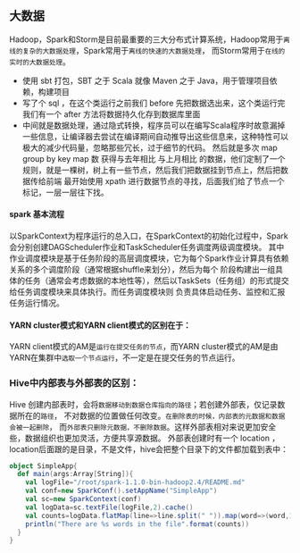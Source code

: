 ## 大数据
Hadoop，Spark和Storm是目前最重要的三大分布式计算系统，Hadoop常用于`离线的复杂的大数据处理`，Spark常用于`离线的快速的大数据处理`，
而Storm常用于`在线的实时的大数据处理`。

- 使用 sbt 打包，SBT 之于 Scala 就像 Maven 之于 Java，用于管理项目依赖，构建项目
- 写了个 sql ，在这个类运行之前我们 before 先把数据选出来，这个类运行完我们有一个 after 方法将数据持久化存到数据库里面
- 中间就是数据处理，通过隐式转换，程序员可以在编写Scala程序时故意漏掉一些信息，让编译器去尝试在编译期间自动推导出这些信息来，这种特性可以极大的减少代码量，忽略那些冗长，过于细节的代码。
然后就是多次  map  group by key  map  数 获得与去年相比 与上月相比 的数据，他们定制了一个规则，就是一棵树，树上有一些节点，然后我们把数据挂到节点上，然后把数据传给前端
最开始使用 xpath 进行数据节点的寻找，后面我们给了节点一个标记，一层一层往下找。

#### spark 基本流程
以SparkContext为程序运行的总入口，在SparkContext的初始化过程中，Spark会分别创建DAGScheduler作业和TaskScheduler任务调度两级调度模块。
其中作业调度模块是基于任务阶段的高层调度模块，它为每个Spark作业计算具有依赖关系的多个调度阶段（通常根据shuffle来划分），然后为每个
阶段构建出一组具体的任务（通常会考虑数据的本地性等），然后以TaskSets（任务组）的形式提交给任务调度模块来具体执行。而任务调度模块则
负责具体启动任务、监控和汇报任务运行情况。

#### YARN cluster模式和YARN client模式的区别在于：
YARN client模式的AM是`运行在提交任务的节点`，而YARN cluster模式的AM是由YARN在集群中`选取一个节点运行`，不一定是在提交任务的节点运行。

### Hive中内部表与外部表的区别： 
Hive 创建内部表时，会将`数据移动到数据仓库指向的路径`；若创建外部表，仅记录数据所在的`路径`， 
不对数据的位置做任何改变。`在删除表的时候，内部表的元数据和数据会被一起删除`， 
而`外部表只删除元数据，不删除数据`。这样外部表相对来说更加安全些，数据组织也更加灵活，方便共享源数据。 
外部表创建时有一个 location ，location后面跟的是目录，不是文件，hive会把整个目录下的文件都加载到表中：

```scala
object SimpleApp{
  def main(args:Array[String]){
    val logFile="/root/spark-1.1.0-bin-hadoop2.4/README.md"
    val conf=new SparkConf().setAppName("SimpleApp")
    val sc=new SparkContext(conf)
    val logData=sc.textFile(logFile,2).cache()
    val counts=logData.flatMap(line=>line.split(" ")).map(word=>(word,1)).reduceByKey((a,b)=>a+b).count()
    println("There are %s words in the file".format(counts))
  }
}
```


